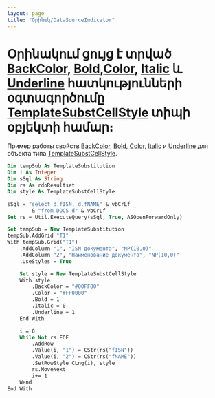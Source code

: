 ```yaml
---
layout: page
title: "Օրինակ/DataSourceIndicator"
---
```

# Օրինակում ցույց է տրված [BackColor](../Functions/TemplateSubstCellStyle/BackColor.html), [Bold](../Functions/TemplateSubstCellStyle/Bold.html),[Color](../Functions/TemplateSubstCellStyle/Color.html), [Italic](../Functions/TemplateSubstCellStyle/Italic.html) և [Underline](../Functions/TemplateSubstCellStyle/Underline.html) հատկությունների օգտագործումը [TemplateSubstCellStyle](../Functions/TemplateSubstCellStyle.html) տիպի օբյեկտի համար։


Пример работы свойств [BackColor](../Functions/TemplateSubstCellStyle/BackColor.html), 
[Bold](../Functions/TemplateSubstCellStyle/Bold.html), 
[Color](../Functions/TemplateSubstCellStyle/Color.html), 
[Italic](../Functions/TemplateSubstCellStyle/Italic.html) и 
[Underline](../Functions/TemplateSubstCellStyle/Underline.html) для объекта типа  [TemplateSubstCellStyle](../Functions/TemplateSubstCellStyle.html).

    
``` vb
Dim tempSub As TemplateSubstitution
Dim i As Integer
Dim sSql As String 
Dim rs As rdoResultset 
Dim style As TemplateSubstCellStyle

sSql = "select d.fISN, d.fNAME" & vbCrLf _ 
        & "from DOCS d" & vbCrLf 
Set rs = Util.ExecuteQuery(sSql, True, ASOpenForwardOnly)

Set tempSub = New TemplateSubstitution 
tempSub.AddGrid "T1"
With tempSub.Grid("T1")
    .AddColumn "1", "ISN документа", "NP(10,0)"
    .AddColumn "2", "Наименование документа", "NP(10,0)"
    .UseStyles = True 

    Set style = New TemplateSubstCellStyle 
    With style 
        .BackColor = "#00FF00" 
        .Color = "#FF0000" 
        .Bold = 1 
        .Italic = 0 
        .Underline = 1 
    End With 

    i = 0 
    While Not rs.EOF 
        .AddRow 
        .Value(i, "1") = CStr(rs("fISN")) 
        .Value(i, "2") = CStr(rs("fNAME")) 
        .SetRowStyle CLng(i), style 
        rs.MoveNext 
        i+= 1 
    Wend 
End With
```